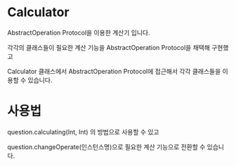 # Calculator
AbstractOperation Protocol을 이용한 계산기 입니다. 

각각의 클래스들이 필요한 계산 기능을 AbstractOperation Protocol을 채택해 구현했고

Calculator 클래스에서 AbstractOperation Protocol에 접근해서 각각 클래스들을 이용할 수 있습니다. 

# 사용법
question.calculating(Int, Int) 의 방법으로 사용할 수 있고

question.changeOperate(인스턴스명)으로 필요한 계산 기능으로 전환할 수 있습니다. 
